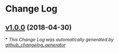 # Change Log

## [v1.0.0](https://github.com/pedroarapua/coveralls-teste/tree/v1.0.0) (2018-04-30)


\* *This Change Log was automatically generated by [github_changelog_generator](https://github.com/skywinder/Github-Changelog-Generator)*
